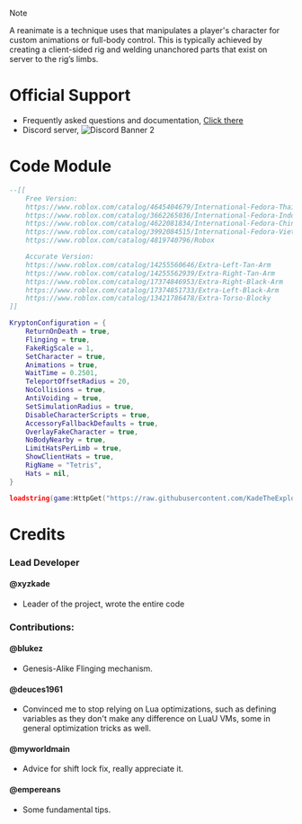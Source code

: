> [!NOTE]
> A reanimate is a technique uses that manipulates a player's character for custom animations or full-body control. This is typically achieved by creating a client-sided rig and welding unanchored parts that exist on server to the rig’s limbs.

# Official Support
  - Frequently asked questions and documentation, [Click there](https://krypton-reanimate.gitbook.io)
  - Discord server,
 ![Discord Banner 2](https://discord.com/api/guilds/1131676375363879113/widget.png?style=banner2)

# Code Module
```lua
--[[
	Free Version:
	https://www.roblox.com/catalog/4645404679/International-Fedora-Thailand
	https://www.roblox.com/catalog/3662265036/International-Fedora-Indonesia
	https://www.roblox.com/catalog/4622081834/International-Fedora-China
	https://www.roblox.com/catalog/3992084515/International-Fedora-Vietnam
	https://www.roblox.com/catalog/4819740796/Robox

	Accurate Version:
	https://www.roblox.com/catalog/14255560646/Extra-Left-Tan-Arm
	https://www.roblox.com/catalog/14255562939/Extra-Right-Tan-Arm
	https://www.roblox.com/catalog/17374846953/Extra-Right-Black-Arm
	https://www.roblox.com/catalog/17374851733/Extra-Left-Black-Arm
	https://www.roblox.com/catalog/13421786478/Extra-Torso-Blocky
]]

KryptonConfiguration = {
    ReturnOnDeath = true,
    Flinging = true,
    FakeRigScale = 1,
    SetCharacter = true,
    Animations = true,
    WaitTime = 0.2501,
    TeleportOffsetRadius = 20,
    NoCollisions = true,
    AntiVoiding = true,
    SetSimulationRadius = true,
    DisableCharacterScripts = true,
    AccessoryFallbackDefaults = true,
    OverlayFakeCharacter = true,
    NoBodyNearby = true,
    LimitHatsPerLimb = true,
    ShowClientHats = true,
    RigName = "Tetris",
    Hats = nil,
}

loadstring(game:HttpGet("https://raw.githubusercontent.com/KadeTheExploiter/Krypton/main/Module.luau"))()
```

# Credits

### Lead Developer

#### @xyzkade 
  - Leader of the project, wrote the entire code

### Contributions:

#### @blukez
  - Genesis-Alike Flinging mechanism.

#### @deuces1961
  - Convinced me to stop relying on Lua optimizations, such as defining variables as they don't make any difference on LuaU VMs, some in general optimization tricks as well.

#### @myworldmain
  - Advice for shift lock fix, really appreciate it.

#### @empereans
  - Some fundamental tips.
